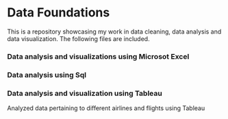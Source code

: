 # Data Foundations

This is a repository showcasing my work in data cleaning, data analysis and data visualization. The following files are included.

### Data analysis and visualizations using Microsot Excel
### Data analysis using Sql

### Data analysis and visualization using Tableau 
Analyzed data pertaining to different airlines and flights using Tableau

